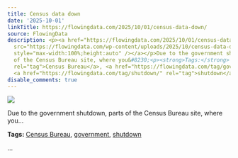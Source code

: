 ```yaml
---
title: Census data down
date: '2025-10-01'
linkTitle: https://flowingdata.com/2025/10/01/census-data-down/
source: FlowingData
description: <p><a href="https://flowingdata.com/2025/10/01/census-data-down/"><img
  src="https://flowingdata.com/wp-content/uploads/2025/10/census-data-down-750x686.png"
  style="max-width:100%;height:auto" /></a></p>Due to the government shutdown, parts
  of the Census Bureau site, where you&#8230;<p><strong>Tags:</strong> <a href="https://flowingdata.com/tag/census-bureau/"
  rel="tag">Census Bureau</a>, <a href="https://flowingdata.com/tag/government/" rel="tag">government</a>,
  <a href="https://flowingdata.com/tag/shutdown/" rel="tag">shutdown</a></p> ...
disable_comments: true
---
```

<p><a href="https://flowingdata.com/2025/10/01/census-data-down/"><img src="https://flowingdata.com/wp-content/uploads/2025/10/census-data-down-750x686.png" style="max-width:100%;height:auto" /></a></p>Due to the government shutdown, parts of the Census Bureau site, where you&#8230;<p><strong>Tags:</strong> <a href="https://flowingdata.com/tag/census-bureau/" rel="tag">Census Bureau</a>, <a href="https://flowingdata.com/tag/government/" rel="tag">government</a>, <a href="https://flowingdata.com/tag/shutdown/" rel="tag">shutdown</a></p> ...